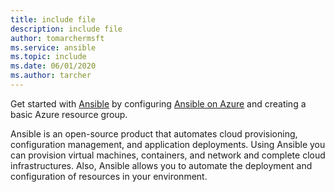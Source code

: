 ```yaml
---
title: include file
description: include file
author: tomarchermsft
ms.service: ansible
ms.topic: include
ms.date: 06/01/2020
ms.author: tarcher
---
```


Get started with [Ansible](https://www.ansible.com/) by configuring [Ansible on Azure](https://docs.ansible.com/ansible/2.3/guide_azure.html) and creating a basic Azure resource group.

Ansible is an open-source product that automates cloud provisioning, configuration management, and application deployments. Using Ansible you can provision virtual machines, containers, and network and complete cloud infrastructures. Also, Ansible allows you to automate the deployment and configuration of resources in your environment.
